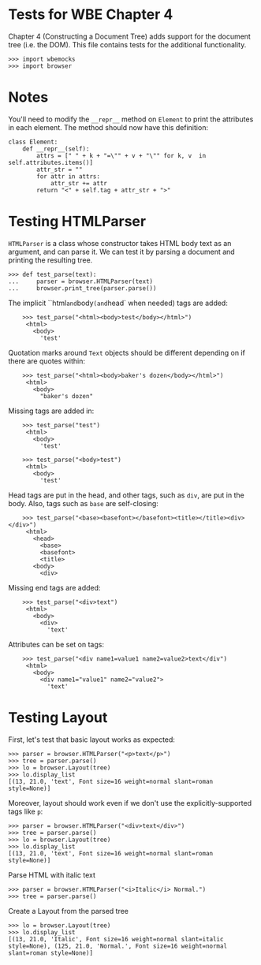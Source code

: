 Tests for WBE Chapter 4
=======================

Chapter 4 (Constructing a Document Tree) adds support for the document tree
(i.e. the DOM).  This file contains tests for the additional functionality.

    >>> import wbemocks
    >>> import browser

Notes
=====

You'll need to modify the `__repr__` method on `Element` to print the
attributes in each element. The method should now have this
definition:

```
class Element:
    def __repr__(self):
        attrs = [" " + k + "=\"" + v + "\"" for k, v  in self.attributes.items()]
        attr_str = ""
        for attr in attrs:
            attr_str += attr
        return "<" + self.tag + attr_str + ">"
```

Testing HTMLParser
==================

`HTMLParser` is a class whose constructor takes HTML body text as an argument, and
can parse it. We can test it by parsing a document and printing the
resulting tree.

    >>> def test_parse(text):
    ...     parser = browser.HTMLParser(text)
    ...     browser.print_tree(parser.parse())

The implicit ``html` and `body` (and `head` when needed) tags are added:

        >>> test_parse("<html><body>test</body></html>")
         <html>
           <body>
             'test'

Quotation marks around `Text` objects should be different depending on if
there are quotes within:

        >>> test_parse("<html><body>baker's dozen</body></html>")
         <html>
           <body>
             "baker's dozen"

Missing tags are added in:

        >>> test_parse("test")
         <html>
           <body>
             'test'

        >>> test_parse("<body>test")
         <html>
           <body>
             'test'

Head tags are put in the head, and other tags, such as `div`, are put
in the body. Also, tags such as `base` are self-closing:

        >>> test_parse("<base><basefont></basefont><title></title><div></div>")
         <html>
           <head>
             <base>
             <basefont>
             <title>
           <body>
             <div>

Missing end tags are added:

        >>> test_parse("<div>text")
         <html>
           <body>
             <div>
               'text'

Attributes can be set on tags:

        >>> test_parse("<div name1=value1 name2=value2>text</div")
         <html>
           <body>
             <div name1="value1" name2="value2">
               'text'

Testing Layout
==============

First, let's test that basic layout works as expected:

    >>> parser = browser.HTMLParser("<p>text</p>")
    >>> tree = parser.parse()
    >>> lo = browser.Layout(tree)
    >>> lo.display_list
    [(13, 21.0, 'text', Font size=16 weight=normal slant=roman style=None)]

Moreover, layout should work even if we don't use the
explicitly-supported tags like `p`:

    >>> parser = browser.HTMLParser("<div>text</div>")
    >>> tree = parser.parse()
    >>> lo = browser.Layout(tree)
    >>> lo.display_list
    [(13, 21.0, 'text', Font size=16 weight=normal slant=roman style=None)]


Parse HTML with italic text

    >>> parser = browser.HTMLParser("<i>Italic</i> Normal.")
    >>> tree = parser.parse()

Create a Layout from the parsed tree

    >>> lo = browser.Layout(tree)
    >>> lo.display_list
    [(13, 21.0, 'Italic', Font size=16 weight=normal slant=italic style=None), (125, 21.0, 'Normal.', Font size=16 weight=normal slant=roman style=None)]
